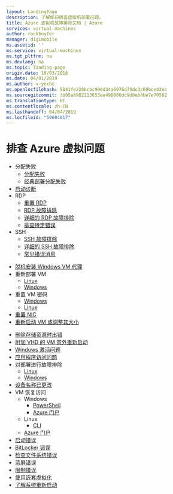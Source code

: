 ```yaml
---
layout: LandingPage
description: 了解如何排查虚拟机部署问题。
title: Azure 虚拟机故障排除文档 | Azure
services: virtual-machines
author: rockboyfor
manager: digimobile
ms.assetid: ''
ms.service: virtual-machines
ms.tgt_pltfrm: na
ms.devlang: na
ms.topic: landing-page
origin.date: 10/03/2018
ms.date: 04/01/2019
ms.author: v-yeche
ms.openlocfilehash: 5841fe228bcbc990d34a6076d79dc3c69bce03ec
ms.sourcegitcommit: 3b05a8982213653ee498806dc9d0eb8be7e70562
ms.translationtype: HT
ms.contentlocale: zh-CN
ms.lasthandoff: 04/04/2019
ms.locfileid: "59004017"
---
```

# <a name="troubleshooting-azure-virtual-machines"></a>排查 Azure 虚拟问题

- 分配失败
    - [分配失败](allocation-failure.md)
    - [经典部署分配失败](allocation-failure-classic.md)
- [启动诊断](boot-diagnostics.md)
- RDP
    - [重置 RDP](reset-rdp.md)
    - [RDP 故障排除](troubleshoot-rdp-connection.md)
    - [详细的 RDP 故障排除](detailed-troubleshoot-rdp.md)
    - [排查特定错误](troubleshoot-specific-rdp-errors.md)
- SSH 
    - [SSH 故障排除](troubleshoot-ssh-connection.md)
    - [详细的 SSH 故障排除](detailed-troubleshoot-ssh-connection.md)
    - [常见错误消息](error-messages.md)
<!--Not Available on    - [Performance issues with Windows VMs](performance-diagnostics.md)-->
<!--Not Available on    - [ How to use PerfInsights  ](how-to-use-perfInsights.md)-->
<!--Not Available on    - [ Performance diagnostics extension  ](performance-diagnostics-vm-extension.md)-->
- [脱机安装 Windows VM 代理](install-vm-agent-offline.md)
- 重新部署 VM
    - [Linux](redeploy-to-new-node-linux.md)
    - [Windows](redeploy-to-new-node-windows.md)
- 重置 VM 密码
    - [Windows](reset-local-password-without-agent.md)
    - [Linux](reset-password.md)
- [重置 NIC](reset-network-interface.md)
- [重新启动 VM 或调整其大小](restart-resize-error-troubleshooting.md)
<!-- Not Available on - Use the serial console-->
- [删除存储资源时出错](storage-resource-deletion-errors.md)
- [附加 VHD 的 VM 意外重新启动](unexpected-reboots-attached-vhds.md)
- [Windows 激活问题](troubleshoot-activation-problems.md)
- [应用程序访问问题](troubleshoot-app-connection.md)
- 对部署进行故障排除
    - [Linux](troubleshoot-deploy-vm-linux.md)
    - [Windows](troubleshoot-deploy-vm-windows.md)
- [设备名称已更改](troubleshoot-device-names-problems.md)
- VM 恢复访问
    - Windows
        - [PowerShell](troubleshoot-recovery-disks-windows.md)
        - [Azure 门户](troubleshoot-recovery-disks-portal-windows.md)
    - Linux
        - [CLI](troubleshoot-recovery-disks-linux.md)
    - [Azure 门户](troubleshoot-recovery-disks-portal-linux.md)
- [启动错误](boot-error-troubleshoot.md)
- [BitLocker 错误](troubleshoot-bitlocker-boot-error.md)
- [检查文件系统错误](troubleshoot-check-disk-boot-error.md)
- [蓝屏错误](troubleshoot-common-blue-screen-error.md)
- [限制错误](troubleshooting-throttling-errors.md)
- [使用嵌套虚拟化](troubleshoot-vm-by-use-nested-virtualization.md)
- [了解系统重新启动](understand-vm-reboot.md)
